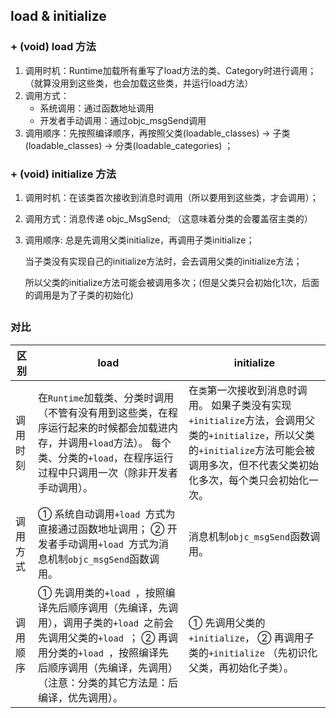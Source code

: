 ## load & initialize

### + (void) load 方法

1. 调用时机：Runtime加载所有重写了load方法的类、Category时进行调用；（就算没用到这些类，也会加载这些类，并运行load方法）
2. 调用方式：
   - 系统调用：通过函数地址调用
   - 开发者手动调用：通过objc_msgSend调用
3. 调用顺序：先按照编译顺序，再按照父类(loadable_classes) -> 子类 (loadable_classes) -> 分类(loadable_categories) ； 

### \+ (void) initialize 方法

1. 调用时机：在该类首次接收到消息时调用（所以要用到这些类，才会调用）；

2. 调用方式：消息传递 objc_MsgSend; （这意味着分类的会覆盖宿主类的）

3. 调用顺序: 总是先调用父类initialize，再调用子类initialize；

   当子类没有实现自己的initialize方法时，会去调用父类的initialize方法；

   所以父类的initialize方法可能会被调用多次；(但是父类只会初始化1次，后面的调用是为了子类的初始化)

## 

### 对比

| 区别     | load                                                         | initialize                                                   |
| -------- | ------------------------------------------------------------ | ------------------------------------------------------------ |
| 调用时刻 | 在`Runtime`加载类、分类时调用 （不管有没有用到这些类，在程序运行起来的时候都会加载进内存，并调用`+load`方法）。  每个类、分类的`+load`，在程序运行过程中只调用一次（除非开发者手动调用）。 | 在`类`第一次接收到消息时调用。  如果子类没有实现`+initialize`方法，会调用父类的`+initialize`，所以父类的`+initialize`方法可能会被调用多次，但不代表父类初始化多次，每个类只会初始化一次。 |
| 调用方式 | ① 系统自动调用`+load `方式为直接通过函数地址调用； ② 开发者手动调用`+load `方式为消息机制`objc_msgSend`函数调用。 | 消息机制`objc_msgSend`函数调用。                             |
| 调用顺序 | ① 先调用类的`+load `，按照编译先后顺序调用（先编译，先调用），调用子类的`+load `之前会先调用父类的`+load `； ② 再调用分类的`+load `，按照编译先后顺序调用（先编译，先调用）（注意：分类的其它方法是：后编译，优先调用）。 | ① 先调用父类的`+initialize`， ② 再调用子类的`+initialize` （先初识化父类，再初始化子类）。 |

